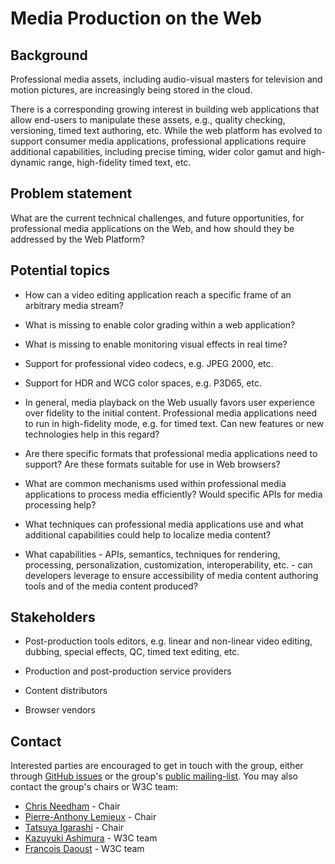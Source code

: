 Media Production on the Web
===========================

Background
----------

Professional media assets, including audio-visual masters for television and motion pictures, are increasingly being stored in the cloud.

There is a corresponding growing interest in building web applications that allow end-users to manipulate these assets, e.g., quality checking, versioning, timed text authoring, etc.
While the web platform has evolved to support consumer media applications, professional applications require additional capabilities, including precise timing, wider color gamut and high-dynamic range, high-fidelity timed text, etc.

Problem statement
-----------------

What are the current technical challenges, and future opportunities, for professional media applications on the Web, and how should they be addressed by the Web Platform?

Potential topics
----------------

* How can a video editing application reach a specific frame of an arbitrary media stream?

* What is missing to enable color grading within a web application?

* What is missing to enable monitoring visual effects in real time?

* Support for professional video codecs, e.g. JPEG 2000, etc.

* Support for HDR and WCG color spaces, e.g. P3D65, etc.

* In general, media playback on the Web usually favors user experience over fidelity to the initial content. Professional media applications need to run in high-fidelity mode, e.g. for timed text. Can new features or new technologies help in this regard?

* Are there specific formats that professional media applications need to support? Are these formats suitable for use in Web browsers?

* What are common mechanisms used within professional media applications to process media efficiently? Would specific APIs for media processing help?

* What techniques can professional media applications use and what additional capabilities could help to localize media content?

* What capabilities - APIs, semantics, techniques for rendering, processing, personalization, customization, interoperability, etc. - can developers leverage to ensure accessibility of media content authoring tools and of the media content produced?

Stakeholders
------------

* Post-production tools editors, e.g. linear and non-linear video editing, dubbing, special effects, QC, timed text editing, etc.

* Production and post-production service providers

* Content distributors

* Browser vendors

Contact
-------

Interested parties are encouraged to get in touch with the group, either through [GitHub issues](https://github.com/w3c/media-and-entertainment/issues) or the group's [public mailing-list](mailto:public-web-and-tv@w3.org). You may also contact the group's chairs or W3C team:

* [Chris Needham](mailto:chris.needham@bbc.co.uk) - Chair
* [Pierre-Anthony Lemieux](mailto:pal@sandflow.com) - Chair
* [Tatsuya Igarashi](mailto:Tatsuya.Igarashi@sony.com) - Chair
* [Kazuyuki Ashimura](mailto:ashimura@w3.org) - W3C team
* [Francois Daoust](mailto:fd@w3.org) - W3C team
